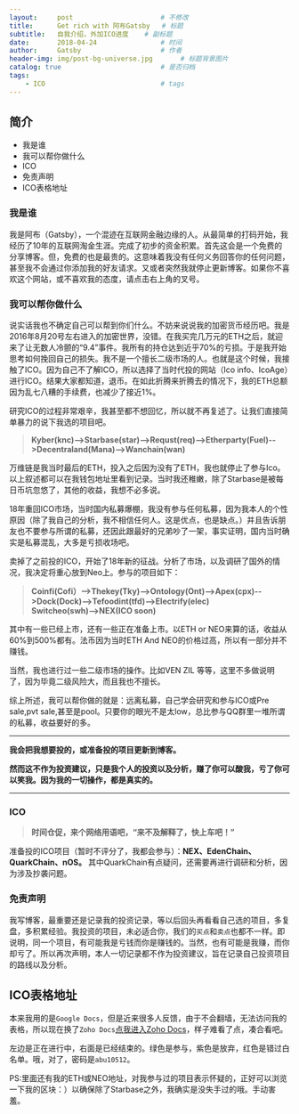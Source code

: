```yaml
---
layout:     post                      # 不修改
title:      Get rich with 阿布Gatsby   # 标题
subtitle:   自我介绍，外加ICO进度    # 副标题
date:       2018-04-24                # 时间
author:     Gatsby                    # 作者
header-img: img/post-bg-universe.jpg       # 标题背景图片
catalog: true                         # 是否归档
tags:
    - ICO                             # tags
---
```




## 简介
- 我是谁
- 我可以帮你做什么
- ICO
- 免责声明
- ICO表格地址

### 我是谁

我是阿布（Gatsby），一个混迹在互联网金融边缘的人。从最简单的打码开始，我经历了10年的互联网淘金生涯。完成了初步的资金积累。首先这会是一个免费的分享博客。但，免费的也是最贵的。这意味着我没有任何义务回答你的任何问题，甚至我不会通过你添加我的好友请求。又或者突然我就停止更新博客。如果你不喜欢这个网站，或不喜欢我的态度，请点击右上角的叉号。

### 我可以帮你做什么

说实话我也不确定自己可以帮到你们什么。不妨来说说我的加密货币经历吧。我是2016年8月20号左右进入的加密世界，没错。在我买完几万元的ETH之后，就迎来了让无数人冷颤的“9.4”事件。我所有的持仓达到近乎70%的亏损。于是我开始思考如何挽回自己的损失。我不是一个擅长二级市场的人。也就是这个时候，我接触了ICO。因为自己不了解ICO，所以选择了当时代投的网站（Ico info、IcoAge）进行ICO。结果大家都知道，退币。在如此折腾来折腾去的情况下，我的ETH总额因为乱七八糟的手续费，也减少了接近1%。

研究ICO的过程非常艰辛，我甚至都不想回忆，所以就不再复述了。让我们直接简单暴力的说下我选的项目吧。

> **Kyber(knc)-->Starbase(star)-->Requst(req)-->Etherparty(Fuel)-->Decentraland(Mana)-->Wanchain(wan)**

万维链是我当时最后的ETH，投入之后因为没有了ETH，我也就停止了参与Ico。以上叙述都可以在我钱包地址里看到记录。当时我还稚嫩，除了Starbase是被每日币坑忽悠了，其他的收益，我想不必多说。

18年重回ICO市场，当时国内私募爆棚，我没有参与任何私募，因为我本人的个性原因（除了我自己的分析，我不相信任何人。这是优点，也是缺点。）并且告诉朋友也不要参与所谓的私募，还因此跟最好的兄弟吵了一架，事实证明，国内当时确实是私募混乱，大多是亏损收场吧。


卖掉了之前投的ICO，开始了18年新的征战。分析了市场，以及调研了国外的情况，我决定将重心放到Neo上。参与的项目如下：

> **Coinfi(Cofi）-->Thekey(Tky)-->Ontology(Ont)-->Apex(cpx)-->Dock(Dock)-->Tefoodint(tfd)-->Electrify(elec)  
Switcheo(swh)-->NEX(ICO soon)**

其中有一些已经上市，还有一些正在准备上市。以ETH or NEO来算的话，收益从60%到500%都有。法币因为当时ETH And NEO的价格过高，所以有一部分并不赚钱。

当然，我也进行过一些二级市场的操作。比如VEN ZIL 等等，这里不多做说明了，因为毕竟二级风险大，而且我也不擅长。

综上所述，我可以帮你做的就是：远离私募，自己学会研究和参与ICO或Pre sale,pvt sale,甚至是pool。只要你的眼光不是太low，总比参与QQ群里一堆所谓的私募，收益要好的多。

---
**我会把我想要投的，或准备投的项目更新到博客。**

**然而这不作为投资建议，只是我个人的投资以及分析，赚了你可以酸我，亏了你可以笑我。因为我的一切操作，都是真实的。**

---

### ICO

> **时间仓促，来个网络用语吧，“来不及解释了，快上车吧！”**

准备投的ICO项目（暂时不评分了，我都会参与）：**NEX、EdenChain、QuarkChain、nOS。** 其中QuarkChain有点疑问，还需要再进行调研和分析，因为涉及抄袭问题。

### 免责声明

我写博客，最重要还是记录我的投资记录，等以后回头再看看自己选的项目，多复盘，多积累经验。我投资的项目，未必适合你，我们的`买点`和`卖点`也都不一样。即说明，同一个项目，有可能我是亏钱而你是赚钱的。当然，也有可能是我赚，而你却亏了。所以再次声明，本人一切记录都不作为投资建议，旨在记录自己投资项目的路线以及分析。

## ICO表格地址
本来我用的是`Google Docs`，但是近来很多人反馈，由于不会翻墙，无法访问我的表格，所以现在换了`Zoho Docs`[点我进入Zoho Docs](https://docs.zoho.com.cn/file/eytop3d44d9b5d87d491e98705a6f950689dd)，样子难看了点，凑合看吧。

左边是正在进行中，右面是已经结束的。绿色是参与，紫色是放弃，红色是错过白名单。哦，对了，密码是`abu10512`。

PS:里面还有我的ETH或NEO地址，对我参与过的项目表示怀疑的，正好可以浏览一下我的区块：）以确保除了Starbase之外，我确实是没失手过的哦。手动害羞。
